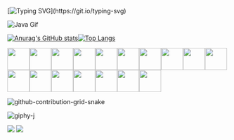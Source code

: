 [![Typing SVG](https://readme-typing-svg.demolab.com?font=Noto+Sans+Japanese&weight=900&size=35&pause=1000&color=8FF700&width=600&height=76&lines=Hi%2C+I'm+Redeem+Grimm...;A+Rare+Breed+Of+A+Human+Specie!)](https://git.io/typing-svg)

![Java Gif](https://user-images.githubusercontent.com/45304978/197178414-391a5285-2ea4-46ed-b6d9-58dfd9789fd1.gif)





[![Anurag's GitHub stats](https://github-readme-stats.vercel.app/api?username=Redeem-Grimm-Satoshi&show_icons=true&theme=radical)](https://github.com/anuraghazra/github-readme-stats)[![Top Langs](https://github-readme-stats.vercel.app/api/top-langs/?username=Redeem-Grimm-Satoshi&theme=radical&show_icons=true&langs_count=10&layout=compact)](https://github.com/anuraghazra/github-readme-stats)

<img height=50 src="https://cdn.jsdelivr.net/gh/devicons/devicon/icons/python/python-original.svg"/><img height=50 src="https://cdn.jsdelivr.net/gh/devicons/devicon/icons/java/java-original.svg"/><img height=50 src="https://cdn.jsdelivr.net/gh/devicons/devicon/icons/html5/html5-original.svg" /><img height=50 src="https://cdn.jsdelivr.net/gh/devicons/devicon/icons/css3/css3-original.svg" /><img height=50 src="https://cdn.jsdelivr.net/gh/devicons/devicon/icons/git/git-plain.svg"/><img height=50 src="https://cdn.jsdelivr.net/gh/devicons/devicon/icons/github/github-original.svg"/><img height=50 src="https://cdn.jsdelivr.net/gh/devicons/devicon/icons/androidstudio/androidstudio-original.svg" /><img height=50 src="https://cdn.jsdelivr.net/gh/devicons/devicon/icons/android/android-original.svg" /><img height=50 src="https://cdn.jsdelivr.net/gh/devicons/devicon/icons/julia/julia-original.svg" /><img height=50 src="https://cdn.jsdelivr.net/gh/devicons/devicon/icons/photoshop/photoshop-plain.svg" /><img height=50 src="https://cdn.jsdelivr.net/gh/devicons/devicon/icons/illustrator/illustrator-plain.svg" /><img height=50 src="https://cdn.jsdelivr.net/gh/devicons/devicon/icons/xd/xd-plain.svg" /><img height=50 src="https://cdn.jsdelivr.net/gh/devicons/devicon/icons/spring/spring-original.svg" /><img height=50 src="https://cdn.jsdelivr.net/gh/devicons/devicon/icons/jenkins/jenkins-original.svg" /><img height=50 src="https://cdn.jsdelivr.net/gh/devicons/devicon/icons/mysql/mysql-original.svg" /><img height=50 src="https://cdn.jsdelivr.net/gh/devicons/devicon/icons/c/c-original.svg" /><img height=50 src="https://cdn.jsdelivr.net/gh/devicons/devicon/icons/oracle/oracle-original.svg" />

![github-contribution-grid-snake](https://user-images.githubusercontent.com/45304978/213288910-23a77df1-6b51-4d58-9d9b-374cad969757.svg)


![giphy-j](https://user-images.githubusercontent.com/45304978/213820509-d12c9d6a-7073-49d6-a26c-3f2f9e9afa8b.gif)

[![](https://img.shields.io/badge/linkedin-%230077B5.svg?style=for-the-badge&logo=linkedin)](https://www.linkedin.com/in/redeem-grimm-913805172/)
![](https://komarev.com/ghpvc/?username=Redeem-Grimm-Satoshi&color=red)




<!---
Redeem-Grimm-Satoshi/Redeem-Grimm-Satoshi is a ✨ special ✨ repository because its `README.md` (this file) appears on your GitHub profile.
You can click the Preview link to take a look at your changes.
--->
